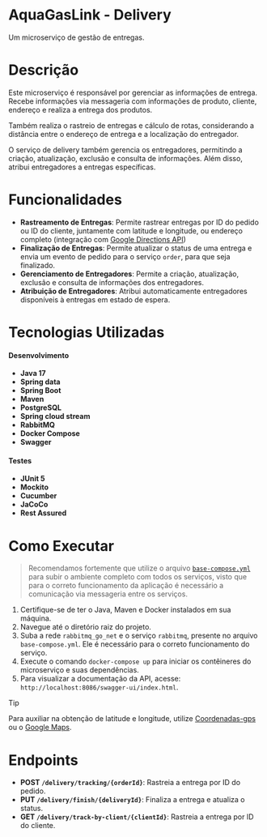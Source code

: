 # AquaGasLink - Delivery
Um microserviço de gestão de entregas.

# Descrição
Este microserviço é responsável por gerenciar as informações de entrega. Recebe informações via messageria com informações de produto,
cliente, endereço e realiza a entrega dos produtos.

Também realiza o rastreio de entregas e cálculo de rotas, considerando a distância entre o endereço de entrega e a localização do entregador.

O serviço de delivery também gerencia os entregadores, permitindo a criação, atualização, exclusão e consulta de informações.
Além disso, atribui entregadores a entregas específicas.

# Funcionalidades
- **Rastreamento de Entregas**: Permite rastrear entregas por ID do pedido ou ID do cliente, juntamente com latitude e longitude, ou endereço completo (integração com [Google Directions API](https://developers.google.com/maps/documentation/directions/get-directions))
- **Finalização de Entregas**: Permite atualizar o status de uma entrega e envia um evento de pedido para o serviço `order`, para que seja finalizado.
- **Gerenciamento de Entregadores**: Permite a criação, atualização, exclusão e consulta de informações dos entregadores.
- **Atribuição de Entregadores**: Atribui automaticamente entregadores disponíveis à entregas em estado de espera.

# Tecnologias Utilizadas
#### Desenvolvimento
- **Java 17**
- **Spring data**
- **Spring Boot**
- **Maven**
- **PostgreSQL**
- **Spring cloud stream**
- **RabbitMQ**
- **Docker Compose**
- **Swagger**
#### Testes
- **JUnit 5**
- **Mockito**
- **Cucumber**
- **JaCoCo**
- **Rest Assured**

# Como Executar
> Recomendamos fortemente que utilize o arquivo [`base-compose.yml`](https://github.com/4adjt-group10/aquaGasLink) para subir o ambiente completo com todos os serviços,
> visto que para o correto funcionamento da aplicação é necessário a comunicação via messageria entre os serviços.
1. Certifique-se de ter o Java, Maven e Docker instalados em sua máquina.
2. Navegue até o diretório raiz do projeto.
3. Suba a rede `rabbitmq_go_net` e o serviço `rabbitmq`, presente no arquivo `base-compose.yml`. Ele é necessário para o correto funcionamento do serviço.
4. Execute o comando `docker-compose up` para iniciar os contêineres do microserviço e suas dependências.
5. Para visualizar a documentação da API, acesse: `http://localhost:8086/swagger-ui/index.html`.
> [!TIP]
> Para auxiliar na obtenção de latitude e longitude, utilize [Coordenadas-gps](https://www.coordenadas-gps.net/) ou o [Google Maps](https://www.google.com/maps).

# Endpoints
- **POST `/delivery/tracking/{orderId}`**: Rastreia a entrega por ID do pedido.
- **PUT `/delivery/finish/{deliveryId}`**: Finaliza a entrega e atualiza o status.
- **GET `/delivery/track-by-client/{clientId}`**: Rastreia a entrega por ID do cliente.